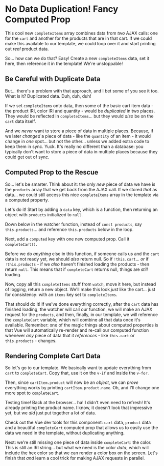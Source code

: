 # No Data Duplication! Fancy Computed Prop

This cool new `completeItems` array combines data from *two* AJAX calls:
one for the `cart` and another for the products that are in that cart. If we could
make this available to our template, we could loop over it and start printing
out *real* product data.

So... how can we do that? Easy! Create a new `completeItems` data, set it here,
then reference it in the template! We're unstoppable!

## Be Careful with Duplicate Data

But... there's a problem with that approach, and I bet some of you see it too.
What is it? Duplicated data. Duh, duh, duh!

If we set `completeItems` onto data, then some of the basic cart item data -
the product IRI, color IRI and quantity - would be *duplicated* in two places.
They would be reflected in `completeItems`... but they would *also* be on the
`cart` data itself.

And we *never* want to store a piece of data in multiple places. Because, if we
later *changed* a piece of data - like the `quantity` of an item - it would change
in *one* spot... but not the other... unless we added extra code to keep them
in sync. Yuck. It's really no different than a database: you typically don't want
to store a piece of data in multiple places because they could get out of sync.

## Computed Prop to the Rescue

So... let's be smarter. Think about it: the only *new* piece of data we have is the
`products` array that we get back from the AJAX call. If we stored *that* as data...
we could still access this nice `completeItems` array in the template via a
computed property.

Let's do it! Start by adding a `data` key, which is a function, then returning
an object with `products` initialized to `null`.

Down below in the watcher function, instead of `const products`, say `this.products`...
and reference `this.products` below in the loop.

Next, add a `computed` key with one new computed prop. Call it `completeCart()`.

Before we do *anything* else in this function, if someone calls us and the `cart`
data is not ready yet, we should *also* return null. So if `!this.cart`... *or*
if `!this.products` - if we *also* haven't finished loading the products - then
return `null`. This means that if `completeCart` returns null, things are *still*
loading.

Now, copy all this `completeItems` stuff from `watch`, move it here, but instead
of logging, return a new object. We'll make this look *just* like the cart... just
for consistency: with an `items` key set to `completeItems`.

That should do it! If we've done everything correctly, after the `cart` data has
finished loading, the watcher will call our function, we will make an AJAX request
for the `products`, and then, finally, in our template, we will reference the
`completeCart` variable, which will combine all that data once it's available.
Remember: one of the magic things about computed properties is that Vue will
automatically re-render and re-call our computed function whenever *any* piece of
data that it *references* - like `this.cart` or `this.products` - changes.

## Rendering Complete Cart Data

So let's go to our template. We basically want to update everything from `cart`
to `completeCart`. Copy that, use it on the `v-if` and inside the `v-for`.

Then, since `cartItem.product` will now be an *object*, we can *prove* everything
works by printing `cartItem.product.name`. Oh, and I'll change one more spot to
`completeCart`.

Testing time! Back at the browser... ha! I didn't even need to refresh! It's
already printing the product name. I know, it doesn't look that impressive yet,
but we *did* just put together a lot of data.

Check out the Vue dev tools for this component: `cart` data, `product` data and
a beautiful `completeCart` computed prop that allows us to easily use the data
we need in the template, without duplicating anything.

Next: we're still missing one piece of data inside `completeCart`: the color.
This is still an IRI string... but what we need is the color *data*, which
will include the hex color so that we can render a color box on the screen. Let's
finish that *and* learn a cool trick for making AJAX requests in parallel.

